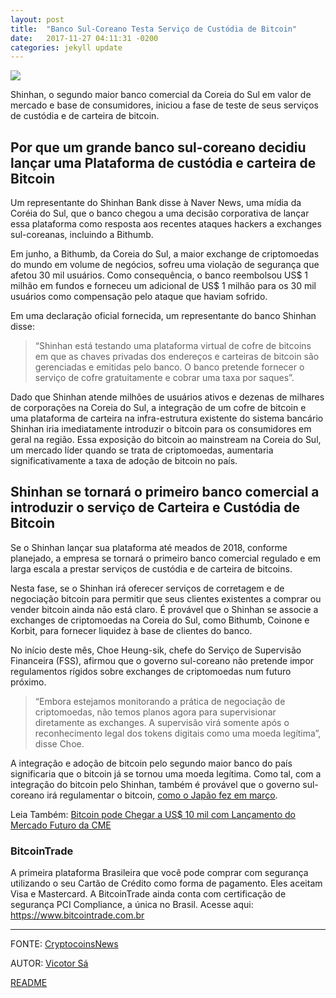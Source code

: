 ```yaml
---
layout: post
title:  "Banco Sul-Coreano Testa Serviço de Custódia de Bitcoin"
date:   2017-11-27 04:11:31 -0200
categories: jekyll update
---
```


![](https://portaldobitcoin.com/wp-content/uploads/2017/11/Shinhan-Bank.jpg)

Shinhan, o segundo maior banco comercial da Coreia do Sul em valor de mercado e base de consumidores, iniciou a fase de teste de seus serviços de custódia e de carteira de bitcoin.

## Por que um grande banco sul-coreano decidiu lançar uma Plataforma de custódia e carteira de Bitcoin

Um representante do Shinhan Bank disse à Naver News, uma mídia da Coréia do Sul, que o banco chegou a uma decisão corporativa de lançar essa plataforma como resposta aos recentes ataques hackers a exchanges sul-coreanas, incluindo a Bithumb.

Em junho, a Bithumb, da Coreia do Sul, a maior exchange de criptomoedas do mundo em volume de negócios, sofreu uma violação de segurança que afetou 30 mil usuários. Como consequência, o banco reembolsou US$ 1 milhão em fundos e forneceu um adicional de US$ 1 milhão para os 30 mil usuários como compensação pelo ataque que haviam sofrido.

Em uma declaração oficial fornecida, um representante do banco Shinhan disse:

>“Shinhan está testando uma plataforma virtual de cofre de bitcoins em que as chaves privadas dos endereços e carteiras de bitcoin são gerenciadas e emitidas pelo banco. O banco pretende fornecer o serviço de cofre gratuitamente e cobrar uma taxa por saques”.

Dado que Shinhan atende milhões de usuários ativos e dezenas de milhares de corporações na Coreia do Sul, a integração de um cofre de bitcoin e uma plataforma de carteira na infra-estrutura existente do sistema bancário Shinhan iria imediatamente introduzir o bitcoin para os consumidores em geral na região. Essa exposição do bitcoin ao mainstream na Coreia do Sul, um mercado líder quando se trata de criptomoedas, aumentaria significativamente a taxa de adoção de bitcoin no país.

## Shinhan se tornará o primeiro banco comercial a introduzir o serviço de Carteira e Custódia de Bitcoin

Se o Shinhan lançar sua plataforma até meados de 2018, conforme planejado, a empresa se tornará o primeiro banco comercial regulado e em larga escala a prestar serviços de custódia e de carteira de bitcoins.

Nesta fase, se o Shinhan irá oferecer serviços de corretagem e de negociação bitcoin para permitir que seus clientes existentes a comprar ou vender bitcoin ainda não está claro. É provável que o Shinhan se associe a exchanges de criptomoedas na Coreia do Sul, como Bithumb, Coinone e Korbit, para fornecer liquidez à base de clientes do banco.

No início deste mês, Choe Heung-sik, chefe do Serviço de Supervisão Financeira (FSS), afirmou que o governo sul-coreano não pretende impor regulamentos rígidos sobre exchanges de criptomoedas num futuro próximo.

>“Embora estejamos monitorando a prática de negociação de criptomoedas, não temos planos agora para supervisionar diretamente as exchanges. A supervisão virá somente após o reconhecimento legal dos tokens digitais como uma moeda legítima”, disse Choe.

A integração e adoção de bitcoin pelo segundo maior banco do país significaria que o bitcoin já se tornou uma moeda legítima. Como tal, com a integração do bitcoin pelo Shinhan, também é provável que o governo sul-coreano irá regulamentar o bitcoin, [como o Japão fez em março](https://portaldobitcoin.com/japao-acaba-com-imposto-de-8-sobre-consumo-em-bitcoin/).

Leia Também: [Bitcoin pode Chegar a US$ 10 mil com Lançamento do Mercado Futuro da CME](https://portaldobitcoin.com/bitcoin-pode-chegar-us-10-mil-com-lancamento-do-mercado-futuro-da-cme/)

### BitcoinTrade

A primeira plataforma Brasileira que você pode comprar com segurança utilizando o seu Cartão de Crédito como forma de pagamento. Eles aceitam Visa e Mastercard. A BitcoinTrade ainda conta com certificação de segurança PCI Compliance, a única no Brasil. Acesse aqui: <https://www.bitcointrade.com.br>

---
FONTE: [CryptocoinsNews](https://www.cryptocoinsnews.com/south-koreas-second-largest-commercial-bank-is-testing-bitcoin-vault-and-wallet%EF%BB%BF/)

AUTOR: [Vicotor Sá](https://portaldobitcoin.com/author/victor-sa/)

[README](https://portaldobitcoin.com/banco-sul-coreano-testa-servico-de-custodia-de-bitcoin/)